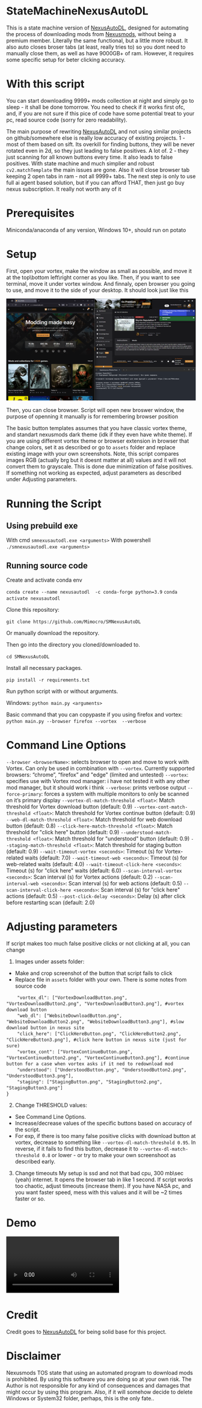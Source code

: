 # StateMachineNexusAutoDL
This is a state machine version of [NexusAutoDL](https://github.com/jaylann/NexusAutoDL), designed for automating the process of downloading mods from [Nexusmods](https://www.nexusmods.com/), without being a premium member. 
Literally the same functional, but a little more robust. It also auto closes broser tabs (at least, really tries to) so you dont need to manually close them, as well as have 9000GB+ of ram. However, it requires some specific setup for beter clicking accuracy. 

# With this script
You can start downloading 9999+ mods collection at night and simply go to sleep - it shall be done tomorrow. You need to check if it works first ofc, and, if you are not sure if this pice of code have some potential treat to your pc, read source code (sorry for zero readability). 

The main purpose of rewriting [NexusAutoDL](https://github.com/jaylann/NexusAutoDL) and not using similar projects on github/somewhere else is really low accuracy of existing projects. 1 - most of them based on sift. Its overkill for finding buttons, they will be never rotated even in 2d, so they just leading to false positives. A lot of. 2 - they just scanning for all known buttons every time. It also leads to false positives. With state machine and much simplier and robust `cv2.matchTemplate` the main issues are gone. Also it will close browser tab keeping 2 open tabs in ram - not all 9999+ tabs. The next step is only to use full ai agent based solution, but if you can afford THAT, then just go buy nexus subscription. It really not worth any of it


# Prerequisites
Miniconda/anaconda of any version, Windows 10+, should run on potato

# Setup
First, open your vortex, make the window as small as possible, and move it at the top\bottom left\right corner as you like. Then, if you want to see terminal, move it under vortex window. 
And finnaly, open browser you going to use, and move it to the side of your desktop. It should look just like this

![potato](./screenshoot.png)

Then, you can close browser. Script will open new broswer window, the purpose of openning it manually is for remembering browser position

The basic button templates assumes that you have classic vortex theme, and standart nexusmods dark theme (idk if they even have white theme). If you are using different vortex theme or browser extension in browser that change colors, set it as described or go to `assets` folder and replace existing image with your own screenshots. 
Note, this script compares images RGB (actually brg but it doesnt matter at all) values and it will not convert them to grayscale. This is done due minimization of false positives. If something not working as expected, adjust parameters as described under Adjusting parameters.


# Running the Script

## Using prebuild exe

With cmd
`smnexusautodl.exe <arguments>`
With powershell
`./smnexusautodl.exe <arguments>`



## Running source code

Create and activate conda env

`conda create --name nexusautodl  -c conda-forge python=3.9`
`conda activate nexusautodl`

Clone this repository:

`git clone https://github.com/Mimocro/SMNexusAutoDL`

Or manually download the repository.

Then go into the directory you cloned/downloaded to.

`cd SMNexusAutoDL`

Install all necessary packages.

`pip install -r requirements.txt`

Run python script with or without arguments.

Windows:
`python main.py <arguments>`

Basic command that you can copypaste if you using firefox and vortex:
`python main.py --browser firefox --vortex  --verbose `


# Command Line Options

`--browser <browserName>`: selects browser to open and move to work with Vortex. Can only be used in combination with `--vortex`. Currently supported browsers: “chrome”, “firefox” and "edge" (limited and untested)
`--vortex`: specifies use with Vortex mod manager: i have not tested it with any other mod manager, but it should work i think
`--verbose`: prints verbose output
`--force-primary`: forces a system with multiple monitors to only be scanned on it’s primary display
`--vortex-dl-match-threshold <float>`: Match threshold for Vortex download button (default: 0.9)
`--vortex-cont-match-threshold <float>`: Match threshold for Vortex continue button (default: 0.9)
`--web-dl-match-threshold <float>`: Match threshold for web download button (default: 0.8)
`--click-here-match-threshold <float>`: Match threshold for "click here" button (default: 0.9)
`--understood-match-threshold <float>`: Match threshold for "understood" button (default: 0.9)
`--staging-match-threshold <float>`: Match threshold for staging button (default: 0.9)
`--wait-timeout-vortex <seconds>`: Timeout (s) for Vortex-related waits (default: 7.0)
`--wait-timeout-web <seconds>`: Timeout (s) for web-related waits (default: 4.0)
`--wait-timeout-click-here <seconds>`: Timeout (s) for "click here" waits (default: 6.0)
`--scan-interval-vortex <seconds>`: Scan interval (s) for Vortex actions (default: 0.2)
`--scan-interval-web <seconds>`: Scan interval (s) for web actions (default: 0.5)
`--scan-interval-click-here <seconds>`: Scan interval (s) for "click here" actions (default: 0.5)
`--post-click-delay <seconds>`: Delay (s) after click before restarting scan (default: 2.0)


# Adjusting parameters
If script makes too much false positive clicks or not clicking at all, you can change
1) Images under assets folder:
- Make and crop screenshot of the button that script fails to click
- Replace file in `assets` folder with your own. There is some notes from source code
```BUTTON_ASSETS = {
    "vortex_dl": ["VortexDownloadButton.png", "VortexDownloadButton2.png", "VortexDownloadButton3.png"], #vortex download button
    "web_dl": ["WebsiteDownloadButton.png", "WebsiteDownloadButton2.png", "WebsiteDownloadButton3.png"], #slow download button in nexus site
    "click_here": ["ClickHereButton.png", "ClickHereButton2.png", "ClickHereButton3.png"], #click here button in nexus site (just for sure)
    "vortex_cont": ["VortexContinueButton.png", "VortexContinueButton2.png", "VortexContinueButton3.png"], #continue button for a case when vortex asks if it ned to redownload mod
    "understood": ["UnderstoodButton.png", "UnderstoodButton2.png", "UnderstoodButton3.png"], 
    "staging": ["StagingButton.png", "StagingButton2.png", "StagingButton3.png"]
}
```


2) Change THRESHOLD values:
- See Command Line Options. 
- Increase/decrease values of the specific buttons based on accuracy of the script.
- For exp, if there is too many false positive clicks with download button at vortex, decrease to something like `--vortex-dl-match-threshold 0.95`. In reverse, if it fails to find this button, decrease it to `--vortex-dl-match-threshold 0.8` or lower - or try to make your own screenshoot as described early.

3) Change timeouts
My setup is ssd and not that bad cpu, 300 mb\sec (yeah) internet. It opens the browser tab in like 1 second. If script works too chaotic, adjust timeouts (increase them). If you have NASA pc, and you want faster speed, mess with this values and it will be ~2 times faster or so. 

# Demo
![potato](./demo.mp4)

# Credit
Credit goes to [NexusAutoDL](https://github.com/jaylann/NexusAutoDL) for being solid base for this project.

# Disclaimer
Nexusmods TOS state that using an automated program to download mods is prohibited. By using this software you are doing so at your own risk. The Author is not responsible for any kind of consequences and damages that might occur by using this program.
Also, if it will somehow decide to delete Windows or System32 folder, perhaps, this is the only fate..
